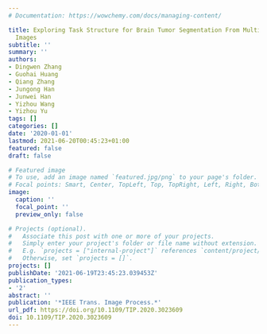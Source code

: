 ```yaml
---
# Documentation: https://wowchemy.com/docs/managing-content/

title: Exploring Task Structure for Brain Tumor Segmentation From Multi-Modality MR
  Images
subtitle: ''
summary: ''
authors:
- Dingwen Zhang
- Guohai Huang
- Qiang Zhang
- Jungong Han
- Junwei Han
- Yizhou Wang
- Yizhou Yu
tags: []
categories: []
date: '2020-01-01'
lastmod: 2021-06-20T00:45:23+01:00
featured: false
draft: false

# Featured image
# To use, add an image named `featured.jpg/png` to your page's folder.
# Focal points: Smart, Center, TopLeft, Top, TopRight, Left, Right, BottomLeft, Bottom, BottomRight.
image:
  caption: ''
  focal_point: ''
  preview_only: false

# Projects (optional).
#   Associate this post with one or more of your projects.
#   Simply enter your project's folder or file name without extension.
#   E.g. `projects = ["internal-project"]` references `content/project/deep-learning/index.md`.
#   Otherwise, set `projects = []`.
projects: []
publishDate: '2021-06-19T23:45:23.039453Z'
publication_types:
- '2'
abstract: ''
publication: '*IEEE Trans. Image Process.*'
url_pdf: https://doi.org/10.1109/TIP.2020.3023609
doi: 10.1109/TIP.2020.3023609
---
```

